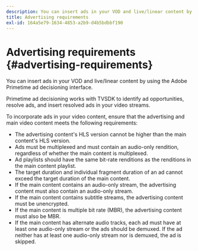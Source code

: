 ```yaml
---
description: You can insert ads in your VOD and live/linear content by using the Adobe Primetime ad decisioning interface.
title: Advertising requirements
exl-id: 164a5e79-1634-4853-a2b9-d4b5bdbbf190
---
```

# Advertising requirements {#advertising-requirements}

You can insert ads in your VOD and live/linear content by using the Adobe Primetime ad decisioning interface.

<!--<a id="section_A2966DC850E140FE9400A1D9E412F819"></a>-->

Primetime ad decisioning works with TVSDK to identify ad opportunities, resolve ads, and insert resolved ads in your video streams.

To incorporate ads in your video content, ensure that the advertising and main video content meets the following requirements:

* The advertising content's HLS version cannot be higher than the main content's HLS version. 
* Ads must be multiplexed and must contain an audio-only rendition, regardless of whether the main content is multiplexed. 
* Ad playlists should have the same bit-rate renditions as the renditions in the main content playlist. 
* The target duration and individual fragment duration of an ad cannot exceed the target duration of the main content. 
* If the main content contains an audio-only stream, the advertising content must also contain an audio-only stream. 
* If the main content contains subtitle streams, the advertising content must be unencrypted. 
* If the main content is multiple bit rate (MBR), the advertising content must also be MBR. 
* If the main content has alternate audio tracks, each ad must have at least one audio-only stream or the ads should be demuxed. If the ad neither has at least one audio-only stream nor is demuxed, the ad is skipped.
